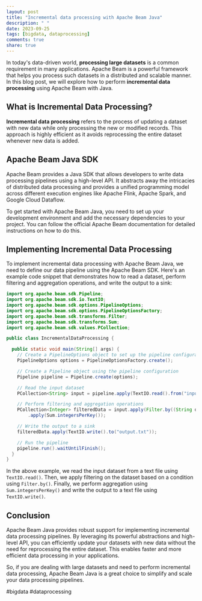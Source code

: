```yaml
---
layout: post
title: "Incremental data processing with Apache Beam Java"
description: " "
date: 2023-09-25
tags: [bigdata, dataprocessing]
comments: true
share: true
---
```


In today's data-driven world, **processing large datasets** is a common requirement in many applications. Apache Beam is a powerful framework that helps you process such datasets in a distributed and scalable manner. In this blog post, we will explore how to perform **incremental data processing** using Apache Beam with Java.

## What is Incremental Data Processing?

**Incremental data processing** refers to the process of updating a dataset with new data while only processing the new or modified records. This approach is highly efficient as it avoids reprocessing the entire dataset whenever new data is added.

## Apache Beam Java SDK

Apache Beam provides a Java SDK that allows developers to write data processing pipelines using a high-level API. It abstracts away the intricacies of distributed data processing and provides a unified programming model across different execution engines like Apache Flink, Apache Spark, and Google Cloud Dataflow.

To get started with Apache Beam Java, you need to set up your development environment and add the necessary dependencies to your project. You can follow the official Apache Beam documentation for detailed instructions on how to do this.

## Implementing Incremental Data Processing

To implement incremental data processing with Apache Beam Java, we need to define our data pipeline using the Apache Beam SDK. Here's an example code snippet that demonstrates how to read a dataset, perform filtering and aggregation operations, and write the output to a sink:

```java
import org.apache.beam.sdk.Pipeline;
import org.apache.beam.sdk.io.TextIO;
import org.apache.beam.sdk.options.PipelineOptions;
import org.apache.beam.sdk.options.PipelineOptionsFactory;
import org.apache.beam.sdk.transforms.Filter;
import org.apache.beam.sdk.transforms.Sum;
import org.apache.beam.sdk.values.PCollection;

public class IncrementalDataProcessing {

  public static void main(String[] args) {
    // Create a PipelineOptions object to set up the pipeline configuration
    PipelineOptions options = PipelineOptionsFactory.create();

    // Create a Pipeline object using the pipeline configuration
    Pipeline pipeline = Pipeline.create(options);

    // Read the input dataset
    PCollection<String> input = pipeline.apply(TextIO.read().from("input.txt"));

    // Perform filtering and aggregation operations
    PCollection<Integer> filteredData = input.apply(Filter.by((String data) -> data.contains("filterCondition")))
        .apply(Sum.integersPerKey());

    // Write the output to a sink
    filteredData.apply(TextIO.write().to("output.txt"));

    // Run the pipeline
    pipeline.run().waitUntilFinish();
  }
}
```

In the above example, we read the input dataset from a text file using `TextIO.read()`. Then, we apply filtering on the dataset based on a condition using `Filter.by()`. Finally, we perform aggregation using `Sum.integersPerKey()` and write the output to a text file using `TextIO.write()`.

## Conclusion

Apache Beam Java provides robust support for implementing incremental data processing pipelines. By leveraging its powerful abstractions and high-level API, you can efficiently update your datasets with new data without the need for reprocessing the entire dataset. This enables faster and more efficient data processing in your applications.

So, if you are dealing with large datasets and need to perform incremental data processing, Apache Beam Java is a great choice to simplify and scale your data processing pipelines.

#bigdata #dataprocessing